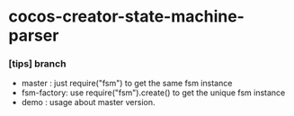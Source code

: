 # cocos-creator-state-machine-parser
### [tips] branch
* master : just require("fsm") to get the same fsm instance
* fsm-factory: use require("fsm").create() to get the unique fsm instance
* demo : usage about master version.
